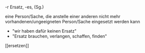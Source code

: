 -r Ersatz, -es, (Sg.)

eine Person/Sache, die anstelle einer anderen nicht mehr vorhandenen/ungeeigneten Person/Sache eingesetzt werden kann
-   "wir haben dafür keinen Ersatz"
-   "Ersatz brauchen, verlangen, schaffen, finden"

[[ersetzen]]
